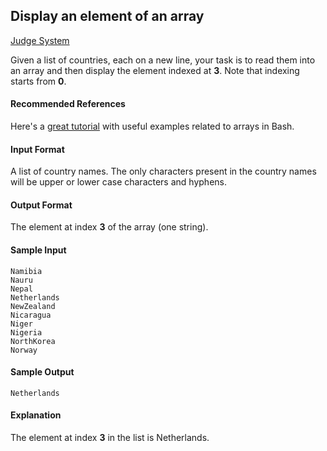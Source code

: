 ## Display an element of an array

[Judge System](https://www.hackerrank.com/challenges/bash-tutorials-display-the-third-element-of-an-array/problem)

Given a list of countries, each on a new line, your task is to read them into an array and then display the element indexed at **3**. Note that indexing starts from **0**.

#### Recommended References 

Here's a [great tutorial](https://www.thegeekstuff.com/2010/06/bash-array-tutorial/) with useful examples related to arrays in Bash.

#### Input Format

A list of country names. The only characters present in the country names will be upper or lower case characters and hyphens.

#### Output Format

The element at index **3** of the array (one string).

#### Sample Input

```
Namibia
Nauru
Nepal
Netherlands
NewZealand
Nicaragua
Niger
Nigeria
NorthKorea
Norway
```

#### Sample Output

```
Netherlands
```

#### Explanation

The element at index **3** in the list is Netherlands.
